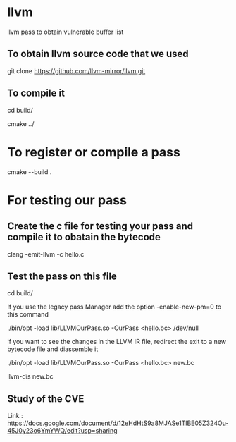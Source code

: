 # llvm
llvm pass to obtain vulnerable buffer list

## To obtain llvm source code that we used

git clone https://github.com/llvm-mirror/llvm.git 

## To compile it

cd build/

cmake ../

# To register or compile a pass

cmake --build .

# For testing our pass

## Create the c file for testing your pass and compile it to obatain the bytecode

clang -emit-llvm -c hello.c

## Test the pass on this file

cd build/

If you use the legacy pass Manager add the option -enable-new-pm=0 to this command

./bin/opt -load lib/LLVMOurPass.so -OurPass <hello.bc> /dev/null

if you want to see the changes in the LLVM IR file, redirect the exit to a new bytecode file and diassemble it

./bin/opt -load lib/LLVMOurPass.so -OurPass <hello.bc> new.bc

llvm-dis new.bc

## Study of the CVE

Link : https://docs.google.com/document/d/12eHdHtS9a8MJASe1TlBE05Z324Ou-45J0y23o6YmYWQ/edit?usp=sharing


